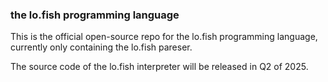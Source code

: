 ### the lo.fish programming language

This is the official open-source repo for the lo.fish programming language, currently only containing the lo.fish pareser.

The source code of the lo.fish interpreter will be released in Q2 of 2025.